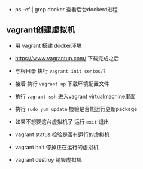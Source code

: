 
-  ps -ef | grep docker 查看后台dockerd进程

## vagrant创建虚拟机
- 用 vagrant 搭建 docker环境
- https://www.vagrantup.com/ 下载完成之后
- 与根目录 执行 `vagrant init centos/7`
- 接着 执行 `vagrant up` 下载环境配置文件
- 执行 `vagrant ssh` 进入vagrant virtualmachine里面
- 执行 `sudo yum update` 检验是否能运行更新package

- 如果不想要这台虚拟机了 运行 `exit` 退出

- vagrant status 检验是否有运行的虚拟机
- vagrant halt 停掉正在运行的虚拟机
- vagrant destroy 销毁虚拟机